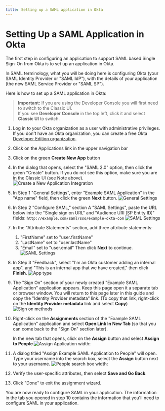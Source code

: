 ```yaml
---
title: Setting up a SAML application in Okta
---
```


# Setting Up a SAML Application in Okta

The first step in configuring an application to support SAML based Single Sign-On from Okta is to set up an application in Okta.

In SAML terminology, what you will be doing here is configuring Okta (your
SAML Identity Provider or "SAML IdP"), with the details of your application
(the new SAML Service Provider or "SAML SP").

Here is how to set up a SAML application in Okta:

> **Important:** If you are using the Developer Console you will first need to switch to the Classic UI. <br />
If you see **Developer Console** in the top left, click it and select **Classic UI** to switch.

1.  Log in to your Okta organization as a user with administrative
    privileges. If you don't have an Okta organization, you can create a free Okta
    <a href="https://developer.okta.com/signup/" target="_blank">Developer Edition organization</a>.

2.  Click on the Applications link in the upper navigation bar

3.  Click on the green **Create New App** button

4.  In the dialog that opens, select the "SAML 2.0" option, then click
    the green "Create" button. If you do not see this option, make sure you are in the Classic UI (see Note above).
![Create a New Application Integration](/img/okta-admin-ui-create-new-application-integration.png "Create a New Application Integration")

1.  In Step 1 "General Settings", enter "Example SAML Application" in the
    "App name" field, then click the green **Next** button.
![General Settings](/img/example-saml-application-okta-general-settings.png "General Settings")

1.  In Step 2 "Configure SAML," section A "SAML Settings", paste the URL below into the "Single sign on URL" and "Audience URI (SP Entity ID)" fields: `http://example.com/saml/sso/example-okta-com`
![SAML Settings](/img/example-saml-application-okta-configure-settings1.png "SAML Settings")

1. In the "Attribute Statements" section, add three attribute statements:
      1. "FirstName" set to "user.firstName"
      2. "LastName" set to "user.lastName"
      3. "Email" set to "user.email"
   Then click **Next** to continue.
![SAML Settings](/img/example-saml-application-okta-configure-settings2.png "SAML Settings")

1. In Step 3 "Feedback", select "I'm an Okta customer adding an internal app", and "This is an internal app that we have created," then click **Finish**.
![App type](/img/example-saml-application-okta-configure-settings3.png "App type")

1.  The "Sign On" section of your newly created "Example
    SAML Application" application appears. Keep this page open it a separate tab or browser window. You will
    return to this page later in this guide and copy the
    "Identity Provider metadata" link. (To copy that link, right-click
    on the **Identity Provider metadata** link and select **Copy**)
![Sign on methods](/img/okta-admin-ui-identity-provider-metadata-link.png "Sign on methods")

1. Right-click on the **Assignments** section of the "Example SAML Application"
    application and select **Open Link In New Tab** (so that you can come
    back to the "Sign On" section later).

    In the new tab that opens, click on the **Assign** button and select **Assign to People**
![Assign Application width:](/img/example-saml-application-okta-assign-people-to-application.png "Assign Application width:")

1.  A dialog titled "Assign Example SAML Application to People"
    will open. Type your username into the search box, select the
    **Assign** button next to your username.
![People search box width:](/img/okta-admin-ui-confirm-assignments.png "People search box width:")

1. Verify the user-specific attributes, then select **Save and Go Back**.

1. Click "Done" to exit the assignment wizard.

You are now ready to configure SAML in your application. The information in the tab you
opened in step 10 contains the information that you'll need to configure SAML in your application.

